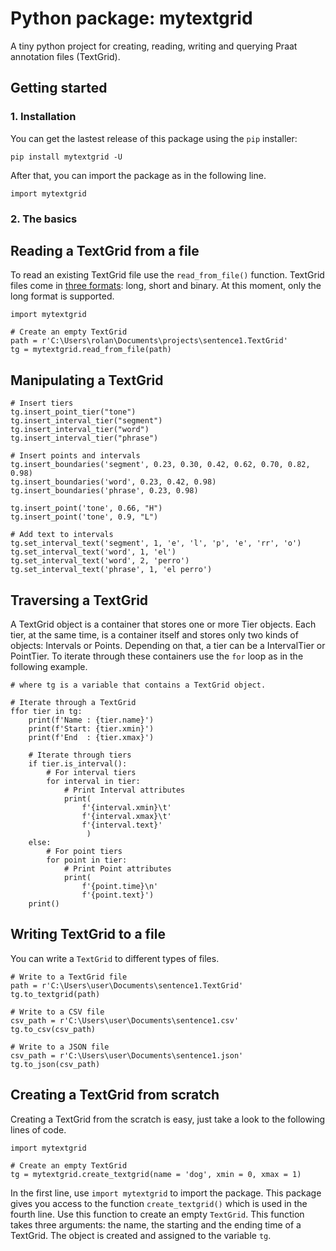 # Python package: mytextgrid
A tiny python project for creating, reading, writing and querying Praat annotation files (TextGrid).

## Getting started

### 1. Installation

You can get the lastest release of this package using the `pip` installer:

```
pip install mytextgrid -U
```

After that, you can import the package as in the following line.

```
import mytextgrid
```

### 2. The basics

## Reading a TextGrid from a file
To read an existing TextGrid file use the `read_from_file()` function. TextGrid files come in [three formats](https://www.fon.hum.uva.nl/praat/manual/TextGrid_file_formats.html): long, short and binary. At this moment, only the long format is supported. 

```
import mytextgrid

# Create an empty TextGrid
path = r'C:\Users\rolan\Documents\projects\sentence1.TextGrid'
tg = mytextgrid.read_from_file(path)
```

## Manipulating a TextGrid
```
# Insert tiers
tg.insert_point_tier("tone")
tg.insert_interval_tier("segment")
tg.insert_interval_tier("word")
tg.insert_interval_tier("phrase")

# Insert points and intervals
tg.insert_boundaries('segment', 0.23, 0.30, 0.42, 0.62, 0.70, 0.82, 0.98)
tg.insert_boundaries('word', 0.23, 0.42, 0.98)
tg.insert_boundaries('phrase', 0.23, 0.98)

tg.insert_point('tone', 0.66, "H")
tg.insert_point('tone', 0.9, "L")

# Add text to intervals
tg.set_interval_text('segment', 1, 'e', 'l', 'p', 'e', 'rr', 'o')
tg.set_interval_text('word', 1, 'el')
tg.set_interval_text('word', 2, 'perro')
tg.set_interval_text('phrase', 1, 'el perro')
```

## Traversing a TextGrid
A TextGrid object is a container that stores one or more Tier objects. Each tier, at the same time, is a container itself and stores only two kinds of objects: Intervals or Points. Depending on that, a tier can be a IntervalTier or PointTier. To iterate through these containers use the `for` loop as in the following example. 

```
# where tg is a variable that contains a TextGrid object.

# Iterate through a TextGrid 
ffor tier in tg:
    print(f'Name : {tier.name}')
    print(f'Start: {tier.xmin}')
    print(f'End  : {tier.xmax}')

    # Iterate through tiers
    if tier.is_interval():
        # For interval tiers
        for interval in tier:
            # Print Interval attributes
            print(
                f'{interval.xmin}\t'
                f'{interval.xmax}\t'
                f'{interval.text}'
                 )
    else:
        # For point tiers
        for point in tier:
            # Print Point attributes
            print(
                f'{point.time}\n'
                f'{point.text}')
    print()
```

## Writing TextGrid to a file

You can write a `TextGrid` to different types of files.

```
# Write to a TextGrid file
path = r'C:\Users\user\Documents\sentence1.TextGrid'
tg.to_textgrid(path)

# Write to a CSV file
csv_path = r'C:\Users\user\Documents\sentence1.csv'
tg.to_csv(csv_path)

# Write to a JSON file
csv_path = r'C:\Users\user\Documents\sentence1.json'
tg.to_json(csv_path)
```

## Creating a TextGrid from scratch

Creating a TextGrid from the scratch is easy, just take a look to the following lines of code.

```
import mytextgrid

# Create an empty TextGrid
tg = mytextgrid.create_textgrid(name = 'dog', xmin = 0, xmax = 1)
```

In the first line, use `import mytextgrid` to import the package. This package gives you access to the function `create_textgrid()` which is used in the fourth line. Use this function to create an empty `TextGrid`. This function takes three arguments: the name, the starting and the ending time of a TextGrid. The object is created and assigned to the variable `tg`.
